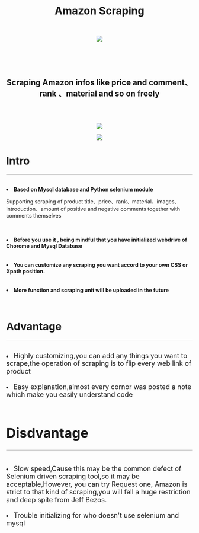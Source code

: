 <!DOCTYPE html>
<html lang="en">
<head>
    <meta charset="UTF-8">
</head>
<body>
<h1 align="center">Amazon Scraping</h1>


<br/>
<p align="center">
  <a ><img src="https://i.postimg.cc/bwH6NnH7/Amazon-scraping.png"/></a>

<br /><br /><br />

<h2 align="center">Scraping Amazon infos like price and comment、rank 、material and so on freely</h2>
</p>

<br /><br />

<p align="center">
 <a ><img src="https://i.postimg.cc/KjRPFSqp/Amazon-scraping.png" align="center"></img></a>
</p>

<p align="center">
<img src = "https://i.postimg.cc/g2jR8KRq/Amazon-scraping.png"></img>
</p>

<h1>Intro</h1>

<hr style="opacity:0.4"  ><br/>

<li align="left"><strong>Based on Mysql database and Python selenium module</strong></li>
<p align="left">Supporting scraping of product title、price、rank、material、images、introduction、amount of positive and negative comments together with comments themselves</p>
<br/><br/>

<li align="left" ><strong >Before you use it , being mindful that you have initialized webdrive of Chorome and Mysql Database</strong></li>
<br/><br/>

<li align="left"><strong>You can customize any scraping you want accord to your own CSS or Xpath position.</strong></li>
<br/><br/>

<li align="left"><strong>More function and scraping unit will be uploaded in the future</strong></li>
<br/><br/>




<h1>Advantage</h1>

<hr style="opacity:0.4"><br/>


   <li > <FONT SIZE=4>Highly customizing,you can add any things you want to scrape,the operation of scraping is to flip every web link of product
    <br/> <br/>
    <li ><FONT SIZE=4>Easy explanation,almost every cornor was posted a note which make you easily understand code
    <br/><br/>


<h1>Disdvantage</h1>
    <hr style="opacity:0.4"><br/>

<li >
    <FONT SIZE=4>Slow speed,Cause this may be the common defect of Selenium driven scraping tool,so it may be acceptable,However, you can try Request one, Amazon is strict to that kind of scraping,you will fell a huge restriction and deep spite from Jeff Bezos. </FONT>
    <br/> <br/>



   <li ><FONT SIZE=4>Trouble initializing for who doesn't use selenium and mysql
    <br/><br/>



  




<br/><br/>


</body>
</html>
